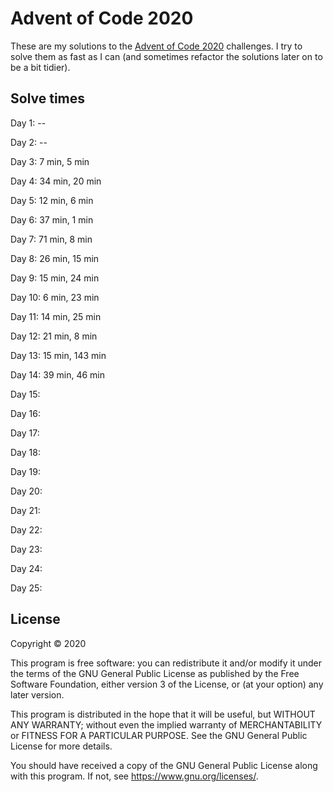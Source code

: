 # Advent of Code 2020
These are my solutions to the [Advent of Code 2020](https://adventofcode.com) challenges. I try to solve them as fast as I can (and sometimes refactor the solutions later on to be a bit tidier).

## Solve times
Day 1: --

Day 2: --

Day 3: 7 min, 5 min

Day 4: 34 min, 20 min

Day 5: 12 min, 6 min

Day 6: 37 min, 1 min

Day 7: 71 min, 8 min

Day 8: 26 min, 15 min

Day 9: 15 min, 24 min

Day 10: 6 min, 23 min

Day 11: 14 min, 25 min

Day 12: 21 min, 8 min

Day 13: 15 min, 143 min

Day 14: 39 min, 46 min

Day 15: 

Day 16: 

Day 17: 

Day 18: 

Day 19: 

Day 20: 

Day 21: 

Day 22: 

Day 23: 

Day 24: 

Day 25: 

## License

Copyright © 2020

This program is free software: you can redistribute it and/or modify
it under the terms of the GNU General Public License as published by
the Free Software Foundation, either version 3 of the License, or
(at your option) any later version.

This program is distributed in the hope that it will be useful,
but WITHOUT ANY WARRANTY; without even the implied warranty of
MERCHANTABILITY or FITNESS FOR A PARTICULAR PURPOSE.  See the
GNU General Public License for more details.

You should have received a copy of the GNU General Public License
along with this program.  If not, see <https://www.gnu.org/licenses/>.
